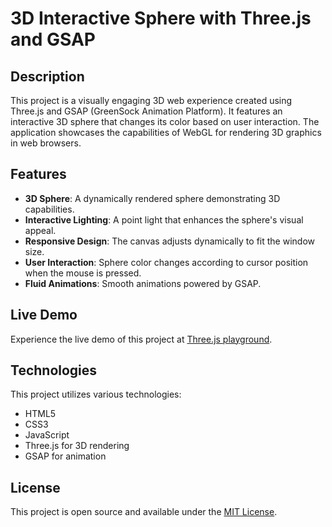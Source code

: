 
# 3D Interactive Sphere with Three.js and GSAP

## Description

This project is a visually engaging 3D web experience created using Three.js and GSAP (GreenSock Animation Platform). It features an interactive 3D sphere that changes its color based on user interaction. The application showcases the capabilities of WebGL for rendering 3D graphics in web browsers.

## Features

-   **3D Sphere**: A dynamically rendered sphere demonstrating 3D capabilities.
-   **Interactive Lighting**: A point light that enhances the sphere's visual appeal.
-   **Responsive Design**: The canvas adjusts dynamically to fit the window size.
-   **User Interaction**: Sphere color changes according to cursor position when the mouse is pressed.
-   **Fluid Animations**: Smooth animations powered by GSAP.

## Live Demo

Experience the live demo of this project at [Three.js playground](https://marco-tuzza.github.io/three-js-playground/).

## Technologies

This project utilizes various technologies:

-   HTML5
-   CSS3
-   JavaScript
-   Three.js for 3D rendering
-   GSAP for animation

## License

This project is open source and available under the [MIT License](https://chat.openai.com/c/LICENSE).